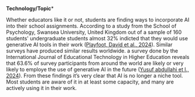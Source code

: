 **Technology/Topic***

Whether educators like it or not, students are finding ways to incorporate AI into their school assignments.
According to a study from the School of Psychology, Swansea University, United Kingdom out of a sample of 160 students' 
undergraduate students almost 32% indicted that they would use generative AI tools in their work
([Playfoot, David et al., 2024](https://www.scopus.com/record/display.uri?eid=2-s2.0-85190779688&origin=resultslist&sort=plf-f&src=s&sid=059b8e81ec17e6cfa3d9a60635ee2ad0&sot=b&sdt=b&s=TITLE-ABS-KEY%28ai+assignments%29&sl=29&sessionSearchId=059b8e81ec17e6cfa3d9a60635ee2ad0&relpos=1)). 
Similar surveys have produced similar results worldwide. 
a survey done by the International Journal of Educational Technology in Higher Education reveals that 63.6% of
survey participants from around the world are likely or very likely to employe the use of generative AI in the future
([Yusuf abdullahi et l., 2024](https://www.scopus.com/record/display.uri?eid=3-s2.0-85188508655&origin=resultslist&sort=plf-f&src=s&sid=059b8e81ec17e6cfa3d9a60635ee2ad0&sot=b&sdt=b&s=TITLE-ABS-KEY%28ai+AND+usage%29&sl=29&sessionSearchId=059b8e81ec17e6cfa3d9a60635ee2ad0&relpos=7)). From these findings it’s very clear that AI is no longer a niche tool. Most students are aware of it in at least some capacity, and many are actively using it in their work.
